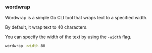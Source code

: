 ### wordwrap

Wordwrap is a simple Go CLI tool that wraps text to a specified width. 

By default, it wrap text to 40 characters.

You can specify the width of the text by using the `-width` flag.

```bash
wordwrap -width 80
```